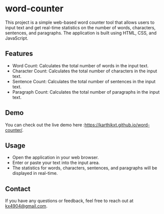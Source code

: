 # word-counter

This project is a simple web-based word counter tool that allows users to input text and get real-time statistics on the number of words, characters, sentences, and paragraphs. The application is built using HTML, CSS, and JavaScript.

## Features

  - Word Count: Calculates the total number of words in the input text.
  - Character Count: Calculates the total number of characters in the input text.
  - Sentence Count: Calculates the total number of sentences in the input text.
  - Paragraph Count: Calculates the total number of paragraphs in the input text.

## Demo
You can check out the live demo here :https://karthikxt.github.io/word-counter/.

## Usage

  - Open the application in your web browser.
  - Enter or paste your text into the input area.
  - The statistics for words, characters, sentences, and paragraphs will be displayed in real-time.

## Contact

If you have any questions or feedback, feel free to reach out at kx4904@gmail.com.
